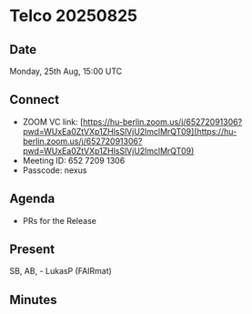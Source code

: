 Telco 20250825
==============

Date
----

Monday, 25th Aug, 15:00 UTC

Connect
-------

- ZOOM VC link: [https://hu-berlin.zoom.us/j/65272091306?pwd=WUxEa0ZtVXp1ZHlsSlVjU2lmclMrQT09](https://hu-berlin.zoom.us/j/65272091306?pwd=WUxEa0ZtVXp1ZHlsSlVjU2lmclMrQT09)
- Meeting ID: 652 7209 1306
- Passcode: nexus

Agenda
------

- PRs for the Release
  

Present
-------

SB, AB,   - LukasP (FAIRmat)

Minutes
-------


